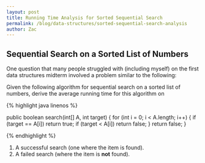 ```yaml
---
layout: post
title: Running Time Analysis for Sorted Sequential Search
permalink: /blog/data-structures/sorted-sequential-search-analysis
author: Zac
---
```


## Sequential Search on a Sorted List of Numbers

One question that many people struggled with (including myself) on the first data structures midterm involved a problem similar to the following:

Given the following algorithm for sequential search on a sorted list of numbers, derive the average running time for this algorithm on

{% highlight java linenos %}

public boolean search(int[] A, int target) {
  for (int i = 0; i < A.length; i++) {
    if (target == A[i]) return true;
    if (target < A[i]) return false;
  }
  return false;
}

{% endhighlight %}

1. A successful search (one where the item is found).
2. A failed search (where the item is **not** found).